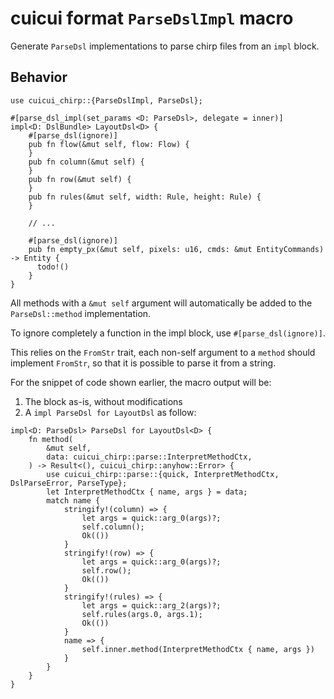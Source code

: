 # cuicui format `ParseDslImpl` macro

Generate `ParseDsl` implementations to parse chirp files from an `impl` block.

## Behavior

```text
use cuicui_chirp::{ParseDslImpl, ParseDsl};

#[parse_dsl_impl(set_params <D: ParseDsl>, delegate = inner)]
impl<D: DslBundle> LayoutDsl<D> {
    #[parse_dsl(ignore)]
    pub fn flow(&mut self, flow: Flow) {
    }
    pub fn column(&mut self) {
    }
    pub fn row(&mut self) {
    }
    pub fn rules(&mut self, width: Rule, height: Rule) {
    }

    // ...

    #[parse_dsl(ignore)]
    pub fn empty_px(&mut self, pixels: u16, cmds: &mut EntityCommands) -> Entity {
      todo!()
    }
}
```

All methods with a `&mut self` argument
will automatically be added to the `ParseDsl::method` implementation.

To ignore completely a function in the impl block, use `#[parse_dsl(ignore)]`.

This relies on the `FromStr` trait, each non-self argument to a `method`
should implement `FromStr`, so that it is possible to parse it from a string.

For the snippet of code shown earlier, the macro output will be:

1. The block as-is, without modifications
2. A `impl ParseDsl for LayoutDsl` as follow:

```text
impl<D: ParseDsl> ParseDsl for LayoutDsl<D> {
    fn method(
        &mut self,
        data: cuicui_chirp::parse::InterpretMethodCtx,
    ) -> Result<(), cuicui_chirp::anyhow::Error> {
        use cuicui_chirp::parse::{quick, InterpretMethodCtx, DslParseError, ParseType};
        let InterpretMethodCtx { name, args } = data;
        match name {
            stringify!(column) => {
                let args = quick::arg_0(args)?;
                self.column();
                Ok(())
            }
            stringify!(row) => {
                let args = quick::arg_0(args)?;
                self.row();
                Ok(())
            }
            stringify!(rules) => {
                let args = quick::arg_2(args)?;
                self.rules(args.0, args.1);
                Ok(())
            }
            name => {
                self.inner.method(InterpretMethodCtx { name, args })
            }
        }
    }
}
```
